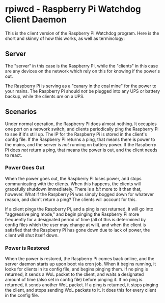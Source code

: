# rpiwcd - Raspberry Pi Watchdog Client Daemon

This is the client version of the Raspberry Pi Watchdog program. Here is the short and skinny of how this works, as well as terminology:

## Server

The "server" in this case is the Raspberry Pi, while the "clients" in this case are any devices on the network which rely on this for knowing if the power's out.

The Raspberry Pi is serving as a "canary in the coal mine" for the power to your mains. The Raspberry Pi should *not* be plugged into any UPS or battery backup, while the clients *are* on a UPS.

## Scenarios

Under normal operation, the Raspberry Pi does almost nothing. It occupies one port on a network switch, and clients periodically ping the Raspberry Pi to see if it's still up. The IP for the Raspberry Pi is stored in the client's config file. If the Raspberry Pi returns a ping, that means there is power to the mains, and the server is *not* running on battery power. If the Raspberry Pi does *not* return a ping, that means the power is out, and the client needs to react.

### Power Goes Out

When the power goes out, the Raspberry Pi loses power, and stops communicating with the clients. When this happens, the clients will gracefully shutdown immediately. There is a *bit* more to it than that, however. What if the Raspberry Pi was simply bogged down for whatever reason, and didn't return a ping? The clients will account for this.

If a client pings the Raspberry Pi, and a ping is not returned, it will go into "aggressive ping mode," and begin pinging the Raspberry Pi more frequently for a designated period of time (all of this is determined by config files which the user may change at will), and when the client is satisfied that the Raspberry Pi has gone down due to lack of power, the client will shut itself down.

### Power is Restored

When the power is restored, the Raspberry Pi comes back online, and the server daemon starts up upon boot via cron job. When it begins running, it looks for clients in its config file, and begins pinging them. If no ping is returned, it sends a WoL packet to the client, and waits a designated amount of time (also set in config file) before pinging it. If no ping is returned, it sends another WoL packet. If a ping *is* returned, it stops pinging the client, and stops sending WoL packets to it. It does this for every client in the config file.
